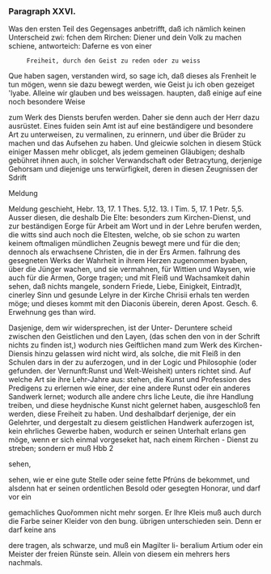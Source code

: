 
<!-- Seite 450 -->

### Paragraph  XXVI. ###

Was den ersten Teil des Gegensages 
anbetrifft, daß ich nämlich keinen Unterscheid zwi: 
fchen dem Rirchen: Diener und dein Volk zu 
machen schiene, antworteich: Daferne es von einer 

         Freiheit, durch den Geist zu reden oder zu weiss 
Que haben sagen, verstanden wird, so sage ich, daß dieses als 
Frenheit le tun mögen, wenn sie dazu bewegt werden, wie 
Geist ju ich oben gezeiget 'lyabe. Alleine wir glauben und bes 
weissagen. haupten, daß einige auf eine noch besondere Weise 

zum Werk des Diensts berufen werden. Daher sie 
denn auch der Herr dazu ausrüstet. Eines fuiden 
 sein Amt ist auf eine beständigere und besondere Art 
 zu unterweisen, zu vermalinen, zu erinnern, und über 
die Brüder zu machen und das Aufsehen zu haben. 
Und gleicwie solchen in diesem Stück einiger Massen 
mehr oblicget, als jedem gemeinen Gläubigen; deshalb 
gebühret ihnen auch, in solcher Verwandschaft oder 
Betracytung, derjenige Gehorsam und diejenige uns 
terwürfigkeit, deren in diesen Zeugnissen der Sdrift 

Meldung
<!-- Seite 451 -->

 
Meldung geschieht, Hebr. 13, 17. 1 Thes. 5,12. 13. I Tim. 5, 17. 1 Petr. 5,5. Ausser diesen, die deshalb Die Elte: besonders zum Kirchen-Dienst, und zur beständigen Eorge für Arbeit am Wort und in der Lehre berufen werden, die witts sind auch noch die Eltesten, welche, ob sie schon zu warten keinem oftmaligen mündlichen Zeugnis bewegt mere und für die den; dennoch als erwachsene Christen, die in der Ers Armen. falhrung des gesegneten Werks der Wahrheit in ihrem Herzen zugenommen byaben, über die Jünger wachen, und sie vermahnen, für Wittien und Waysen, wie auch für die Armen, Gorge tragen; und mit Fleiß und Wachsamkeit dahin sehen, daß nichts mangele, sondern Friede, Liebe, Einigkeit, Eintrad)t, cinerley Sinn und gesunde Lelyre in der Kirche Chrisii erhals ten werden möge; und dieses kommt mit den Diaconis überein, deren Apost. Gesch. 6. Erwehnung ges than wird.

Dasjenige, dem wir widersprechen, ist der Unter- Deruntere scheid zwischen den Geistlichen und den Layen, (das schen den von in der Schrift nichts zu finden ist,) wodurch nies Geiftlichen mand zum Werk des Kirchen-Diensis hinzu gelassen wird nicht wird, als solche, die mit Fleiß in den Schulen dars in der zu auferzogen, und in der Logic und Philosophie (oder gefunden. der Vernunft:Runst und Welt-Weisheit) unters richtet sind. Auf welche Art sie ihre Lehr-Jahre aus: stehen, die Kunst und Profession des Predigens zu erlernen wie einer, der eine andere Runst oder ein anderes Sandwerk lernet; wodurch alle andere chrs liche Leute, die ihre Handlung treiben, und diese heydnische Kunst nicht gelernet haben, ausgeschloß fen werden, diese Freiheit zu haben. Und deshalbdarf derjenige, der ein Gelehrter, und dergestalt zu diesem geistlichen Handwerk auferzogen ist, kein ehrliches Gewerbe haben, wodurch er seinen Unterhalt erlans gen möge, wenn er sich einmal vorgeseket hat, nach einem Rirchen - Dienst zu streben; sondern er muß Hbb 2

sehen,
<!-- Seite 452 -->
 sehen, wie er eine gute Stelle oder seine fette Pfrúns 
de bekommet, und alsdenn hat er seinen ordentlichen 
Besold oder gesegten Honorar, und darf vor ein 

gemachliches Quořommen nicht mehr sorgen. Er Ihre Kleis muß auch durch die Farbe seiner Kleider von den bung. übrigen unterschieden sein. Denn er darf keine ans

dere tragen, als schwarze, und muß ein Magilter li- 
beralium Artium oder ein Meister der freien 
Rünste sein. Allein von diesem ein mehrers hers 
nachmals. 
